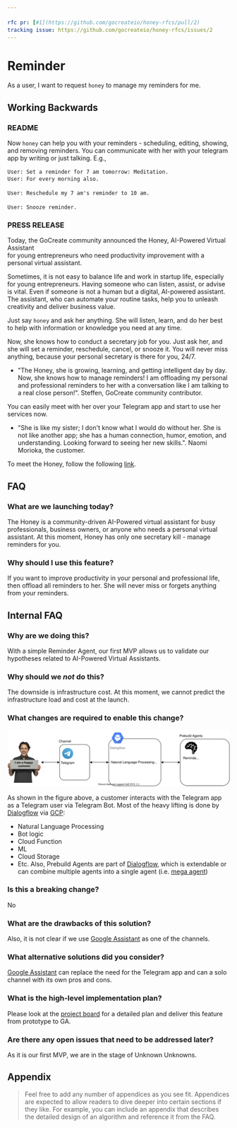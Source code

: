 ```yaml
---

rfc pr: [#1](https://github.com/gocreateio/honey-rfcs/pull/2)
tracking issue: https://github.com/gocreateio/honey-rfcs/issues/2
---
```


# Reminder

As a user, I want to request `honey` to manage my reminders for me.

## Working Backwards

### README

Now `honey` can help you with your reminders - scheduling, editing, showing, and removing reminders.
You can communicate with her with your telegram app by writing or just talking.
E.g.,

```
User: Set a reminder for 7 am tomorrow: Meditation.
User: For every morning also.

User: Reschedule my 7 am's reminder to 10 am.

User: Snooze reminder.
```

### PRESS RELEASE

Today, the GoCreate community announced the Honey, AI-Powered Virtual Assistant  
for young entrepreneurs who need productivity improvement with a personal virtual assistant.

Sometimes, it is not easy to balance life and work in startup life, especially for young entrepreneurs.
Having someone who can listen, assist, or advise is vital.
Even if someone is not a human but a digital, AI-powered assistant.
The assistant, who can automate your routine tasks, help you to unleash creativity and deliver business value.

Just say `honey` and ask her anything. She will listen, learn, and do her best to help with information or knowledge you need at any time.

Now, she knows how to conduct a secretary job for you.
Just ask her, and she will set a reminder, reschedule, cancel, or snooze it.
You will never miss anything, because your personal secretary is there for you, 24/7.

- "The Honey, she is growing, learning, and getting intelligent day by day.
  Now, she knows how to manage reminders!
  I am offloading my personal and professional reminders to her with a conversation like I am talking to a real close person!".
  Steffen, GoCreate community contributor.

You can easily meet with her over your Telegram app and start to use her services now.

- "She is like my sister; I don't know what I would do without her.
  She is not like another app; she has a human connection, humor, emotion, and understanding. Looking forward to seeing her new skills.".
  Naomi Morioka, the customer.

To meet the Honey, follow the following [link](https://t.me/gocreatehoneybot).

## FAQ

### What are we launching today?

The Honey is a community-driven AI-Powered virtual assistant for busy professionals, business owners, or anyone who needs a personal virtual assistant.
At this moment, Honey has only one secretary kill - manage reminders for you.

### Why should I use this feature?

If you want to improve productivity in your personal and professional life, then offload all reminders to her.
She will never miss or forgets anything from your reminders.

## Internal FAQ

### Why are we doing this?

With a simple Reminder Agent, our first MVP allows us to validate our hypotheses related to AI-Powered Virtual Assistants.

### Why should we _not_ do this?

The downside is infrastructure cost. At this moment, we cannot predict the infrastructure load and cost at the launch.

### What changes are required to enable this change?

![architecture](../images/0002-reminder.drawio.svg)

As shown in the figure above, a customer interacts with the Telegram app as a Telegram user via Telegram Bot.
Most of the heavy lifting is done by [Dialogflow] via [GCP]:

- Natural Language Processing
- Bot logic
- Cloud Function
- ML
- Cloud Storage
- Etc.
  Also, Prebuild Agents are part of [Dialogflow], which is extendable or can combine multiple agents into a single agent (i.e. [mega agent])

### Is this a breaking change?

No

### What are the drawbacks of this solution?

Also, it is not clear if we use [Google Assistant] as one of the channels.

### What alternative solutions did you consider?

[Google Assistant] can replace the need for the Telegram app and can a solo channel with its own pros and cons.

### What is the high-level implementation plan?

Please look at the [project board] for a detailed plan and deliver this feature from prototype to GA.

### Are there any open issues that need to be addressed later?

As it is our first MVP, we are in the stage of Unknown Unknowns.

## Appendix

> Feel free to add any number of appendices as you see fit. Appendices are expected to allow readers to dive deeper into
> certain sections if they like. For example, you can include an appendix that describes the detailed design of an
> algorithm and reference it from the FAQ.

[DialogFlow]: https://dialogflow.com/
[GCP]: https://cloud.google.com/
[Google Assistant]: https://assistant.google.com/
[mega agent]: https://cloud.google.com/dialogflow/es/docs/agents-mega
[project board]: https://github.com/gocreateio/honey/projects/1
